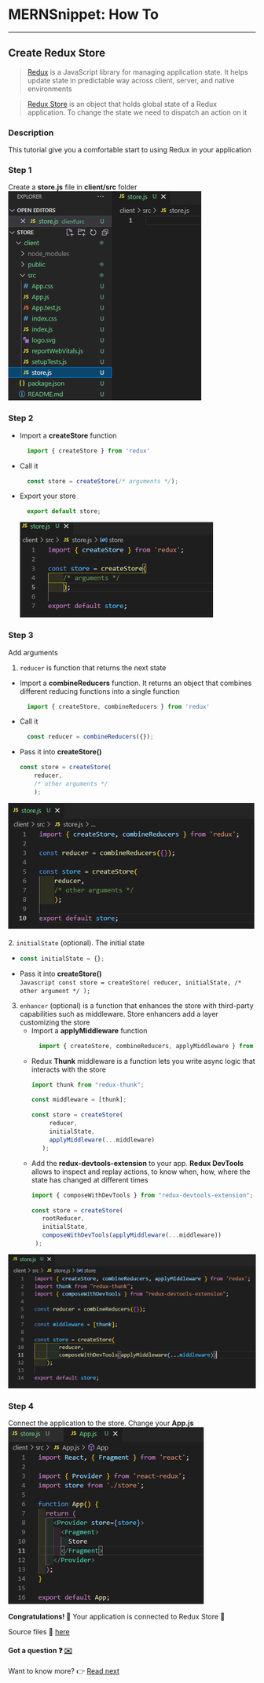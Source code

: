 # MERNSnippet: How To
---
## Create Redux Store

> [Redux](https://redux.js.org/) is a JavaScript library for managing application state. It helps update state in predictable way across client, server, and native environments<br />

> [Redux Store](https://redux.js.org/tutorials/fundamentals/part-4-store) is an object that holds global state of a Redux application. To change the state we need to dispatch an action on it<br />

### Description
This tutorial give you a comfortable start to using Redux in your application<br /> 

### Step 1
Create a **store.js** file in **client/src** folder<br/>
  ![1](img/1.png) <br />  

### Step 2
- Import a **createStore** function<br/>
  ```Javascript
    import { createStore } from 'redux'
  ```
- Call it <br />
  ```Javascript
    const store = createStore(/* arguments */);
  ```
- Export your store <br />
  ```Javascript
    export default store;
  ```
  ![2](img/2.png) <br />  

### Step 3
Add arguments <br />
1.  `reducer` is function that returns the next state<br/>
  * Import a **combineReducers** function. It returns an object that combines different reducing functions into a single function <br />
    ```Javascript
      import { createStore, combineReducers } from 'redux'
    ```
  * Call it <br />
    ```Javascript
      const reducer = combineReducers({});
    ```
  * Pass it into **createStore()** <br />
    ```Javascript
    const store = createStore(
        reducer,
        /* other arguments */
        );
    ```
  ![3](img/3.png) <br />  
2. `initialState` (optional). The initial state <br />
   * ```Javascript
     const initialState = {};
     ```
   * Pass it into **createStore()** <br />
    ```Javascript
    const store = createStore(
        reducer,
        initialState,
        /* other argument */
        );
    ```

3. `enhancer` (optional) is a function that enhances the store with third-party capabilities such as middleware. Store enhancers add a layer customizing the store <br />
   * Import a **applyMiddleware** function
     ```Javascript
       import { createStore, combineReducers, applyMiddleware } from 'redux'
     ```
   * Redux **Thunk** middleware is a function lets you write async logic that interacts with the store
     ```Javascript
     import thunk from "redux-thunk";
     ```
     ```Javascript
     const middleware = [thunk];
     ```
     ```Javascript
     const store = createStore(
          reducer,
          initialState,
          applyMiddleware(...middleware)
        );
     ```
   * Add the **redux-devtools-extension** to your app. **Redux DevTools** allows to inspect and replay actions, to know when, how, where the state has changed at different times<br />
     ```Javascript
     import { composeWithDevTools } from "redux-devtools-extension";
     ```
     ```Javascript
     const store = createStore(
        rootReducer,
        initialState,
        composeWithDevTools(applyMiddleware(...middleware))
      );
     ```
  ![4](img/4.png) <br />  

### Step 4
Connect the application to the store. Change your **App.js** <br />
  ![5](img/5.png) <br />  

**Congratulations! 🎉** Your application is connected to Redux Store 🔗

Source files 📁 [here](https://github.com/andrewsinelnikov/ReactSnippet-How-To/tree/main/task22/src)

#### Got a question ❓   [✉️](https://twitter.com/Andrew79361148)

Want to know more? 👉 [Read next](https://github.com/andrewsinelnikov/ReactSnippet-How-To/blob/main/README.md)
